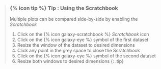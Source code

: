 > ### {% icon tip %} Tip : Using the Scratchbook
>
> Multiple plots can be compared side-by-side by enabling the *Scratchbook*
> 1. Click on the {% icon galaxy-scratchbook %} *Scratchbook* icon
> 1. Click on the {% icon galaxy-eye %} symbol of the first dataset
> 1. Resize the window of the dataset to desired dimensions
> 1. Click any point in the grey space to close the Scratchbook
> 1. Click on the {% icon galaxy-eye %} symbol of the second dataset
> 1. Resize both windows to desired dimensions
{: .tip}